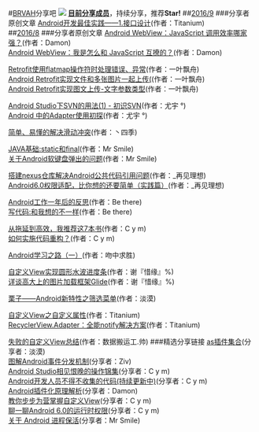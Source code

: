 #[BRVAH](https://github.com/CymChad/BaseRecyclerViewAdapterHelper)分享吧
![](https://github.com/CymChad/BRVAHST/blob/master/share.png)
**[目前分享成员](https://github.com/CymChad/BRVAHST/blob/master/Member.md)**，持续分享，推荐**Star!**
##[2016/9](https://github.com/CymChad/BRVAHST/blob/master/September.md)
###分享者原创文章
[Android开发最佳实践——1.接口设计](http://loshine.me/2016/09/01/android-best-practice-p1-interface-design/)(作者：Titanium)  
##[2016/8](https://github.com/CymChad/BRVAHST/blob/master/August.md)
###分享者原创文章
[Android WebView：JavaScript 调用效率哪家强？](http://motalks.cn/2016/08/14/Android-WebView-JavaScript-1/)(作者：Damon)  
[Android WebView：我是怎么和 JavaScript 互撩的？](http://motalks.cn/2016/08/27/Android-WebView-JavaScript-2/)(作者：Damon) 

[Retrofit使用flatmap操作符时处理错误、异常](http://blog.csdn.net/jdsjlzx/article/details/52096405)(作者：一叶飘舟)  
[Android Retrofit实现文件和多张图片一起上传(](http://blog.csdn.net/jdsjlzx/article/details/52246114)(作者：一叶飘舟)  
[Android Retrofit实现图文上传-文字参数类型](http://blog.csdn.net/jdsjlzx/article/details/52301505)(作者：一叶飘舟) 

[Android Studio下SVN的用法(1) - 初识SVN](http://blog.csdn.net/bevislius/article/details/52193165)(作者：尤宇 °)  
[Android 中的Adapter使用初探](http://blog.csdn.net/bevislius/article/details/52347127)(作者：尤宇 °)  

[简单、易懂的解决滑动冲突](http://blog.csdn.net/qq_32763839/article/details/52193392)(作者：丶四季)  

[JAVA基础:static和final](http://blog.csdn.net/qq_16791055/article/details/52198898)(作者：Mr Smile)   
[关于Android软键盘弹出的问题](http://blog.csdn.net/qq_16791055/article/details/52343886)(作者：Mr Smile) 

[搭建nexus仓库解决Android公共代码引用问题](http://xdeveloper.cn/da-jian-nexuscang-ku-jie-jue-androidgong-gong-dai-ma-yin-wen-wen-ti/)(作者：_再见理想)  
[Android6.0权限适配，比你想的还要简单（实践篇）](http://xdeveloper.cn/android6-0quan-xian-gua-pei-bi-ni-xiang-de-huan-yao-jian-dan-2/)(作者：_再见理想)  

[Android工作一年后的反思](http://www.jianshu.com/p/b5da5752d532)(作者：Be there)  
[写代码:和我想的不一样](http://www.jianshu.com/p/4eb9d0c6e741)(作者：Be there) 


[从拖延到高效，我推荐这7本书](http://www.jianshu.com/p/dcd62fbece07)(作者：C y m)  
[如何实施代码重构？](http://www.jianshu.com/p/dac7979f5a29)(作者：C y m)  

[Android学习之路（一）](http://www.jianshu.com/p/4ca2774bdf4c?utm_campaign=haruki&utm_content=note&utm_medium=reader_share&utm_source=qq)(作者：吻中求胜)  

[自定义View实现圆形水波进度条](http://blog.csdn.net/xiehuimx/article/details/52198802)(作者：谢『惜缘』%)  
[详谈高大上的图片加载框架Glide](http://blog.csdn.net/xiehuimx/article/details/52349317)(作者：谢『惜缘』%)  

[栗子——Android新特性之筛选菜单](http://www.jianshu.com/p/56a9787e3f2f)(作者：淡漠)  

[自定义View之自定义属性](http://loshine.me/2016/08/13/custom-view-attrs/)(作者：Titanium)  
[RecyclerView.Adapter：全能notify解决方案](http://loshine.me/2016/08/25/a-universal-solution-of-recyclerview-adapter-notify/)(作者：Titanium)  

[失败的自定义View总结](http://blog.csdn.net/qq_27965461/article/details/52203994)(作者：数据搬运工.帅)
###精选分享链接
[as插件集合](http://mp.weixin.qq.com/s?__biz=MzI3MDE0NzYwNA==&mid=2651433634&idx=1&sn=e5f65d8a0a2b85f7c22d8ccd4cf96a39&scene=23&srcid=0721vQcDls3Ak34dZY1y3h7o#rd)(分享者：淡漠)  
[图解Android事件分发机制](http://www.jianshu.com/p/e99b5e8bd67b)(分享者：Ziv)  
[Android Studio相见恨晚的操作锦集](http://www.jianshu.com/p/bc8f6bfe12c6?utm_campaign=haruki&utm_content=note&utm_medium=reader_share&utm_source=qq)(分享者：C y m)  
[Android开发人员不得不收集的代码(持续更新中)](http://www.jianshu.com/p/72494773aace)(分享者：C y m)  
[Android插件化原理解析](http://weishu.me/2016/01/28/understand-plugin-framework-overview/)(分享者：Damon)  
[教你步步为营掌握自定义View](http://www.jianshu.com/p/d507e3514b65?utm_campaign=haruki&utm_content=note&utm_medium=reader_share&utm_source=qq)(分享者：C y m)  
[聊一聊Android 6.0的运行时权限](http://droidyue.com/blog/2016/01/17/understanding-marshmallow-runtime-permission/?comefrom=http://blogread.cn/news/)(分享者：C y m)    
[关于 Android 进程保活](http://www.jianshu.com/p/63aafe3c12af?utm_campaign=haruki&utm_content=note&utm_medium=reader_share&utm_source=qq)(分享者：Mr Smile)




















